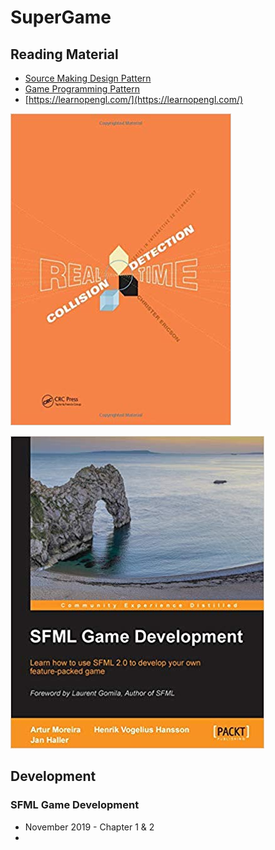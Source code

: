 # SuperGame

## Reading Material

* [Source Making Design Pattern](https://sourcemaking.com/design_patterns)
* [Game Programming Pattern](http://gameprogrammingpatterns.com/contents.html)
* [https://learnopengl.com/](https://learnopengl.com/)



![Real Time Collision Detection](../../.gitbook/assets/image%20%286%29.png)

![SFML Game Development](../../.gitbook/assets/image%20%281%29.png)

## Development

### SFML Game Development

* November 2019 - Chapter 1 & 2
* 


